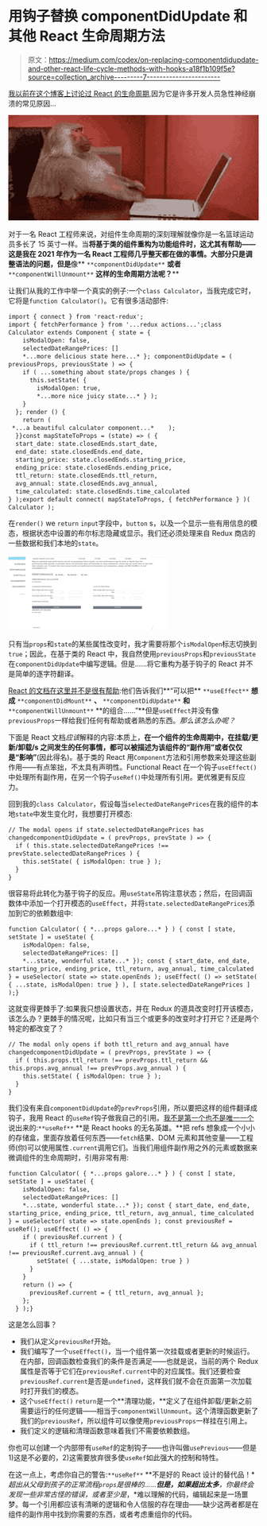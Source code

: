 # 用钩子替换 componentDidUpdate 和其他 React 生命周期方法

> 原文：<https://medium.com/codex/on-replacing-componentdidupdate-and-other-react-life-cycle-methods-with-hooks-a18f1b109f5e?source=collection_archive---------7----------------------->

[我以前在这个博客上讨论过 React 的生命周期](https://joshgoestoflatiron.medium.com/april-2-intervals-and-event-listeners-when-working-with-react-hooks-14bc069affe0),因为它是许多开发人员急性神经崩溃的常见原因…

![](img/30ae2e8172fcce90b996f3a343d3dc35.png)

对于一名 React 工程师来说，对组件生命周期的深刻理解就像你是一名篮球运动员多长了 15 英寸一样。当**将基于类的组件重构为功能组件时，这尤其有帮助——这是我在 2021 年作为一名 React 工程师几乎整天都在做的事情。大部分只是调整语法的问题，但是**像** `**componentDidUpdate**` **或者** `**componentWillUnmount**` **这样的生命周期方法呢？****

让我们从我的工作中举一个真实的例子:一个`class Calculator`，当我完成它时，它将是`function Calculator()`。它有很多活动部件:

```
import { connect } from 'react-redux';
import { fetchPerformance } from '...redux actions...';class Calculator extends Component { state = {
    isModalOpen: false,
    selectedDateRangePrices: []
    *...more delicious state here...* }; componentDidUpdate = ( previousProps, previousState ) => {
    if ( ...something about state/props changes ) {
      this.setState( {
        isModalOpen: true,
        *...more nice juicy state...* } );
    }
  }; render () {
    return (
 *...a beautiful calculator component...*    );
  }}const mapStateToProps = (state) => ( {
  start_date: state.closedEnds.start_date,
  end_date: state.closedEnds.end_date,
  starting_price: state.closedEnds.starting_price,
  ending_price: state.closedEnds.ending_price,
  ttl_return: state.closedEnds.ttl_return,
  avg_annual: state.closedEnds.avg_annual,
  time_calculated: state.closedEnds.time_calculated
} );export default connect( mapStateToProps, { fetchPerformance } )( Calculator );
```

在`render()` we `return` `input`字段中，`button` s，以及一个显示一些有用信息的模态，根据状态中设置的布尔标志隐藏或显示。我们还必须处理来自 Redux 商店的一些数据和我们本地的`state`。

![](img/1b7e89c09aa10a4d34ebd984d42df5bd.png)

只有当`props`和`state`的某些属性改变时，我才需要将那个`isModalOpen`标志切换到`true`；因此，在基于类的 React 中，我自然使用`previousProps`和`previousState`在`componentDidUpdate`中编写逻辑。但是……将它重构为基于钩子的 React 并不是简单的逐字符翻译。

[React 的文档在这里并不是很有帮助](https://reactjs.org/docs/hooks-effect.html):他们告诉我们**“可以把** `**useEffect**` **想成** `**componentDidMount**` **、** `**componentDidUpdate**` **和** `**componentWillUnmount**` **的组合……”**但是`useEffect`并没有像`previousProps`一样给我们任何有帮助或者熟悉的东西。*那么该怎么办呢？*

下面是 React 文档*应该*解释的内容:本质上，**在一个组件的生命周期中，在挂载/更新/卸载/s 之间发生的任何事情，都可以被描述为该组件的“副作用”或者仅仅是“影响”**(因此得名)。基于类的 React 用`Component`方法和引用参数来处理这些副作用——有点笨拙，不太具有声明性。Functional React 在一个钩子`useEffect()`中处理所有副作用，在另一个钩子`useRef()`中处理所有引用。更优雅更有反应力。

回到我的`class Calculator`，假设每当`selectedDateRangePrices`在我的组件的本地`state`中发生变化时，我想要打开模态:

```
// The modal opens if state.selectedDateRangePrices has changedcomponentDidUpdate = ( prevProps, prevState ) => {
  if ( this.state.selectedDateRangePrices !== prevState.selectedDateRangePrices ) {
    this.setState( { isModalOpen: true } );
  }
}
```

很容易将此转化为基于钩子的反应。用`useState`吊钩注意状态；然后，在回调函数体中添加一个打开模态的`useEffect`，并将`state.selectedDateRangePrices`添加到它的依赖数组中:

```
function Calculator( { *...props galore...* } ) { const [ state, setState ] = useState( { 
    isModalOpen: false,
    selectedDateRangePrices: []
    *...state, wonderful state...* }); const { start_date, end_date, starting_price, ending_price, ttl_return, avg_annual, time_calculated } = useSelector( state => state.openEnds ); useEffect( () => setState( { ...state, isModalOpen: true } ), [ state.selectedDateRangePrices ] );}
```

这就变得更棘手了:如果我只想设置状态，并在 Redux 的道具改变时打开该模态，该怎么办？更棘手的情况呢，比如只有当三个或更多的改变时才打开它？还是两个特定的都改变了？

```
// The modal only opens if both ttl_return and avg_annual have changedcomponentDidUpdate = ( prevProps, prevState ) => {
  if ( this.props.ttl_return !== prevProps.ttl_return && this.props.avg_annual !== prevProps.avg_annual ) {
    this.setState( { isModalOpen: true } );
  }
}
```

我们没有来自`componentDidUpdate`的`prevProps`引用，所以要把这样的组件翻译成钩子，我用 React 的`useRef`钩子做我自己的引用。[我不是第一个也不是唯一一个](https://javascript.plainenglish.io/july-7-triggering-file-uploads-downloads-without-a-back-end-in-react-6438cb77859)说出来的:`**useRef**` **是 React hooks 的无名英雄。**把 refs 想象成一个小小的存储盒，里面存放着任何东西——`fetch`结果、DOM 元素和其他变量——工程师(你)可以使用属性`.current`调用它们。当我们用组件副作用之外的元素或数据来微调组件的生命周期时，引用非常有用:

```
function Calculator( { *...props galore...* } ) { const [ state, setState ] = useState( { 
    isModalOpen: false,
    selectedDateRangePrices: []
    *...state, wonderful state...* }); const { start_date, end_date, starting_price, ending_price, ttl_return, avg_annual, time_calculated } = useSelector( state => state.openEnds ); const previousRef = useRef(); useEffect( () => {
    if ( previousRef.current ) {
      if ( ttl_return !== previousRef.current.ttl_return && avg_annual !== previousRef.current.avg_annual ) {
        setState( { ...state, isModalOpen: true } )
      }
    }
    return () => {
      previousRef.current = { ttl_return, avg_annual };
    };
  } );}
```

这是怎么回事？

*   我们从定义`previousRef`开始。
*   我们编写了一个`useEffect()`，当一个组件第一次挂载或者更新的时候运行。在内部，回调函数检查我们的条件是否满足——也就是说，当前的两个 Redux 属性是否等于它们在`previousRef.current`中的对应属性。我们还要检查`previousRef.current`是否是`undefined`，这样我们就不会在页面第一次加载时打开我们的模态。
*   这个`useEffect()` `return`是一个**清理功能，**定义了在组件卸载/更新之前需要运行的任何逻辑——相当于`componentWillUnmount`。这个清理函数更新了我们的`previousRef`，所以组件可以像使用`previousProps`一样挂在引用上。
*   我们定义的逻辑和清理函数意味着我们不需要依赖数组。

你也可以创建一个内部带有`useRef`的定制钩子——也许叫做`usePrevious`——但是 1)这是不必要的，2)这需要放弃很多使`useRef`如此强大的控制和特性。

在这一点上，考虑你自己的警告:`**useRef**` **不是好的 React 设计的替代品！**超出从父母到孩子的正常流程`props`是很棒的……**但是，如果超出太多**，你最终会发现一些非常古怪的错误，或者至少是*，*难以理解的代码，编辑起来是一场噩梦。每一个引用都应该有清晰的逻辑和令人信服的存在理由——缺少这两者都是在组件的副作用中找到你需要的东西，或者考虑重组你的代码。